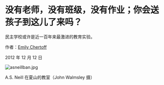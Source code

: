 # 没有老师，没有班级，没有作业；你会送孩子到这儿了来吗？

民主学校或许是近一百年来最激进的教育实验。

作者：[Emily Chertoff](https://www.theatlantic.com/author/emily-chertoff/)

2012 年 12 月 12 日

![asneillban.jpg](https://cdn.theatlantic.com/media/mt/national/asneillban.jpg)

A.S. Neill 在夏山的教室（John Walmsley 摄）